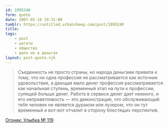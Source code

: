 ```yaml
---
id: 1995240
form: quote
date: 2007-05-16 19:31:00
tumblr: https://untitled.urbansheep.com/post/1995240
title: 
tags:
    - post
    - цитаты
    - общество
    - дело не в деньгах
layout: post-quote.njk
---
```


<blockquote>
Съеденность не просто страны, но народа деньгами привела к тому, что ни одна профессия не рассматривается как источник удовольствия, а дающая мало денег профессия рассматривается как начальная ступень, временный этап на пути к профессии, сулящей больше денег. Работа в сервисе денег дает немного, и его неприветливость — это демонстрация, что обслуживающий тебя человек не является дураком или лузером, что он тут временный и вот-вот отчалит в сторону блестящих перспектив.
</blockquote>

<a href="http://www.ogoniok.com/4995/20/">Огонек: Улыбка № 119</a>
